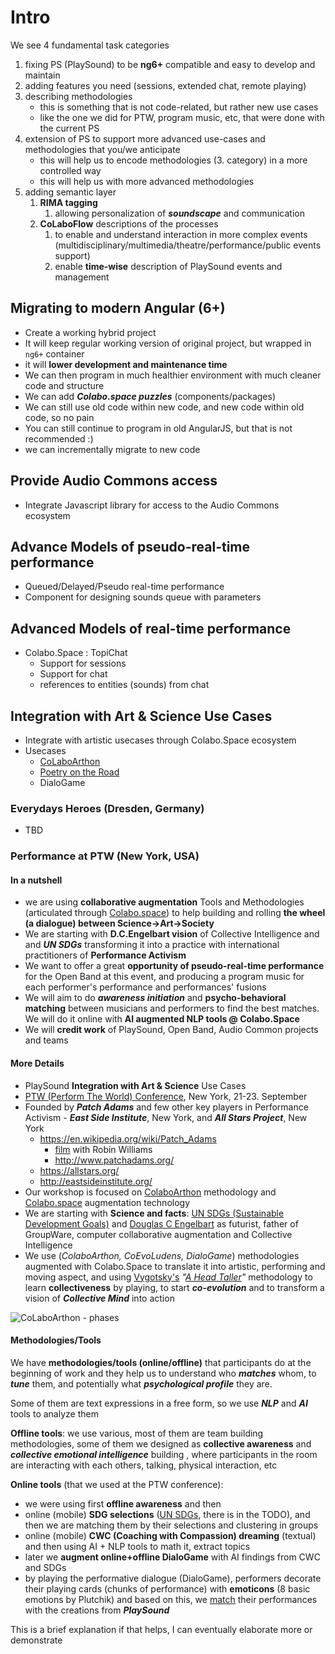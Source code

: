 # Intro

We see 4 fundamental task categories

1. fixing PS (PlaySound) to be **ng6+** compatible and easy to develop and maintain
2. adding features you need (sessions, extended chat, remote playing)
3. describing methodologies
    + this is something that is not code-related, but rather new use cases
    + like the one we did for PTW, program music, etc, that were done with the current PS
4. extension of PS to support more advanced use-cases and methodologies that you/we anticipate
    + this will help us to encode methodologies (3. category) in a more controlled way
    + this will help us with more advanced methodologies
5. adding semantic layer
    1. **RIMA tagging**
        1. allowing personalization of ***soundscape*** and communication
    2. **CoLaboFlow** descriptions of the processes
        1. to enable and understand interaction in more complex events (multidisciplinary/multimedia/theatre/performance/public events support)
        2. enable **time-wise** description of PlaySound events and management

## Migrating to modern Angular (6+)

+ Create a working hybrid project
+ It will keep regular working version of original project, but wrapped in `ng6+` container
+ it will **lower development and maintenance time**
+ We can then program in much healthier environment with much cleaner code and structure
+ We can add ***Colabo.space puzzles*** (components/packages)
+ We can still use old code within new code, and new code within old code, so no pain
+ You can still continue to program in old AngularJS, but that is not recommended :)
+ we can incrementally migrate to new code

## Provide Audio Commons access

+ Integrate Javascript library for access to the Audio Commons ecosystem

## Advance Models of pseudo-real-time performance

+ Queued/Delayed/Pseudo real-time performance
+ Component for designing sounds queue with parameters

## Advanced Models of real-time performance

+ Colabo.Space : TopiChat
    + Support for sessions
    + Support for chat
    + references to entities (sounds) from chat

## Integration with Art & Science Use Cases

+ Integrate with artistic usecases through Colabo.Space ecosystem
+ Usecases
    + [CoLaboArthon](http://cha-os.org/colaboarthon/)
    + [Poetry on the Road](http://colabo.space/colaboarthon/poetry_on_the_road/)
    + DialoGame

### Everydays Heroes (Dresden, Germany)

+ TBD

### Performance at PTW (New York, USA)

#### In a nutshell

+ we are using **collaborative augmentation** Tools and Methodologies (articulated through  [Colabo.space](http://colabo.space/)) to help building and rolling **the wheel (a dialogue) between Science->Art->Society**
+ We are starting with **D.C.Engelbart vision** of Collective Intelligence and and ***UN SDGs*** transforming it into a practice with international practitioners of **Performance Activism**
+ We want to offer a great **opportunity of pseudo-real-time performance** for the Open Band at this event, and producing a program music for each performer's performance and performances' fusions
+ We will aim to do ***awareness initiation*** and **psycho-behavioral matching** between musicians and performers to find the best matches. We will do it online with **AI augmented NLP tools @ Colabo.Space**
+ We will **credit work** of PlaySound, Open Band, Audio Common projects and teams

#### More Details

+ PlaySound **Integration with Art & Science** Use Cases
+ [PTW (Perform The World) Conference](http://www.performingtheworld.org/who-we-are), New York, 21-23. September
+ Founded by ***Patch Adams*** and few other key players in Performance Activism - ***East Side Institute***, New York, and  ***All Stars Project***, New York
    + https://en.wikipedia.org/wiki/Patch_Adams
      + [film](https://en.wikipedia.org/wiki/Patch_Adams_(film)) with Robin Williams
      + http://www.patchadams.org/
    + https://allstars.org/
    + http://eastsideinstitute.org/
+ Our workshop is focused on [ColaboArthon](http://cha-os.org/colaboarthon/) methodology and [Colabo.space](http://colabo.space/) augmentation technology
+ We are starting with **Science and facts**: [UN SDGs (Sustainable Development Goals)](https://www.un.org/sustainabledevelopment/sustainable-development-goals/) and [Douglas C Engelbart](https://en.wikipedia.org/wiki/Douglas_Engelbart) as futurist, father of GroupWare, computer collaborative augmentation and Collective Intelligence
+ We use (*ColaboArthon, CoEvoLudens, DialoGame*) methodologies augmented with Colabo.Space to translate it into artistic, performing and moving aspect, and using [Vygotsky's](https://en.wikipedia.org/wiki/Lev_Vygotsky)  *"[A Head Taller](https://www.joanwink.com/vision-of-vygotsky/vision-of-vygotsky-children-at-play-through-page-115/)"* methodology to learn **collectiveness** by playing, to start ***co-evolution*** and to transform a vision of ***Collective Mind*** into action

![CoLaboArthon - phases](http://cha-os.org/colaboarthon/images/CoLaboArthon-phases-approach.jpg)

#### Methodologies/Tools

We have **methodologies/tools (online/offline)** that participants do at the beginning of work and they help us to understand who ***matches*** whom, to ***tune*** them, and potentially what ***psychological profile*** they are. 

Some of them are text expressions in a free form, so we use ***NLP*** and ***AI*** tools to analyze them

**Offline tools**: we use various, most of them are team building methodologies, some of them we designed as **collective awareness** and ***collective emotional intelligence*** building , where participants in the room are interacting with each others, talking, physical interaction, etc

**Online tools** (that we used at the PTW conference):

+ we were using first **offline awareness** and then 
+ online (mobile) **SDG selections** ([UN SDGs](https://www.un.org/sustainabledevelopment/sustainable-development-goals/), there is in the TODO), and then we are matching them by their selections and clustering in groups
+ online (mobile) **CWC (Coaching with Compassion) dreaming** (textual) and then using AI + NLP tools to math it, extract topics
+ later we **augment online+offline DialoGame** with AI findings from CWC and SDGs
+ by playing the performative dialogue (DialoGame), performers decorate their playing cards (chunks of performance) with **emoticons** (8 basic emotions by Plutchik) and based on this, we <u>match</u> their performances with the creations from ***PlaySound*** 

This is a brief explanation if that helps, I can eventually elaborate more or demonstrate
